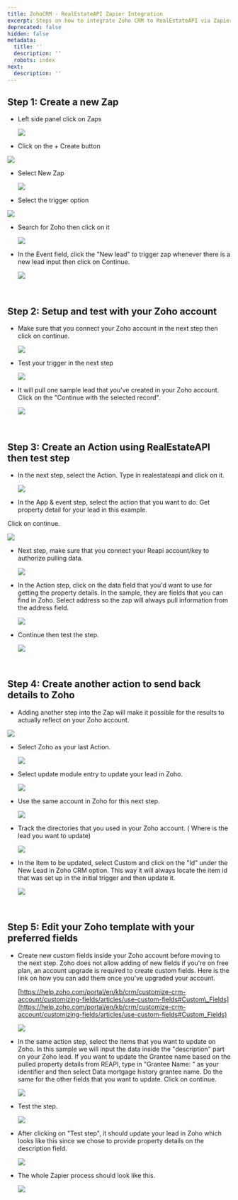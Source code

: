 ```yaml
---
title: ZohoCRM - RealEstateAPI Zapier Integration
excerpt: Steps on how to integrate Zoho CRM to RealEstateAPI via Zapier
deprecated: false
hidden: false
metadata:
  title: ''
  description: ''
  robots: index
next:
  description: ''
---
```

## Step 1: Create a new Zap

* Left side panel click on Zaps

  <Image align="center" width="-1px" src="https://files.readme.io/a8a39e4-image.png" />

* Click on the + Create button

<Image align="center" width="-1px" src="https://files.readme.io/dcd613a-image.png" />

* Select New Zap

  ![](https://files.readme.io/7e7897d-image.png)

* Select the trigger option

![](https://files.readme.io/a57d80e-image.png)

* Search for Zoho then click on it

  ![](https://files.readme.io/27a174e-image.png)

* In the Event field, click the "New lead" to trigger zap whenever there is a new lead input then click on Continue.

  ![](https://files.readme.io/82eb626-image.png)

<br />

## Step 2: Setup and test with your Zoho account

* Make sure that you connect your Zoho account in the next step then click on continue.

  ![](https://files.readme.io/8c3ac73-image.png)

* Test your trigger in the next step

  ![](https://files.readme.io/1f5bf72-image.png)

* It will pull one sample lead that you've created in your Zoho account.\
  Click on the "Continue with the selected record".

  ![](https://files.readme.io/8493d00-image.png)

<br />

## Step 3: Create an Action using RealEstateAPI then test step

* In the next step, select the Action. Type in realestateapi and click on it.

  ![](https://files.readme.io/d13d78e-image.png)

* In the App & event step, select the action that you want to do. Get property detail for your lead in this example.

Click on continue.

![](https://files.readme.io/dad6d14-image.png)

* Next step, make sure that you connect your Reapi account/key to authorize pulling data.

  ![](https://files.readme.io/7a237aa-image.png)

* In the Action step, click on the data field that you'd want to use for getting the property details. In the sample, they are fields that you can find in Zoho. Select address so the zap will always pull information from the address field.

  ![](https://files.readme.io/239a852-image.png)

* Continue then test the step.

  ![](https://files.readme.io/faa4bd7-image.png)

<br />

## Step 4: Create another action to send back details to Zoho

* Adding another step into the Zap will make it possible for the results to actually reflect on your Zoho account.

![](https://files.readme.io/8f91404-image.png)

* Select Zoho as your last Action.

  ![](https://files.readme.io/cd322ae-image.png)

* Select update module entry to update your lead in Zoho.

  ![](https://files.readme.io/d3cbe1b-image.png)

* Use the same account in Zoho for this next step.

  ![](https://files.readme.io/061ba1d-image.png)

* Track the directories that you used in your Zoho account. ( Where is the lead you want to update)

  ![](https://files.readme.io/9d78398-image.png)

* In the Item to be updated, select Custom and click on the "Id" under the New Lead in Zoho CRM option. This way it will always locate the item id that was set up in the initial trigger and then update it.

  ![](https://files.readme.io/c1eeb5e-image.png)

<br />

## Step 5: Edit your Zoho template with your preferred fields

* Create new custom fields inside your Zoho account before moving to the next step. Zoho does not allow adding of new fields if you're on free plan, an account upgrade is required to create custom fields. Here is the link on how you can add them once you've upgraded your account.

  [https://help.zoho.com/portal/en/kb/crm/customize-crm-account/customizing-fields/articles/use-custom-fields#Custom\_Fields](https://help.zoho.com/portal/en/kb/crm/customize-crm-account/customizing-fields/articles/use-custom-fields#Custom_Fields)

  ![](https://files.readme.io/74d65bb-image.png)

* In the same action step, select the items that you want to update on Zoho. In this sample we will input the data inside the "description" part on your Zoho lead. If you want to update the Grantee name based on the pulled property details from REAPI, type in "Grantee Name: " as your identifier and then select Data mortgage history grantee name. Do the same for the other fields that you want to update. Click on continue.

  ![](https://files.readme.io/b1eccdc-image.png)

* Test the step.

  ![](https://files.readme.io/cdecda1-image.png)

* After clicking on "Test step", it should update your lead in Zoho which looks like this since we chose to provide property details on the description field.

  ![](https://files.readme.io/8358ffc-image.png)

* The whole Zapier process should look like this.

  ![](https://files.readme.io/872fe38-image.png)
